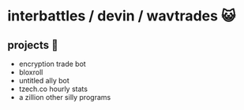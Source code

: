 # interbattles / devin / wavtrades 😺

## projects 🦕
- encryption trade bot
- bloxroll
- untitled ally bot
- tzech.co hourly stats
- a zillion other silly programs
